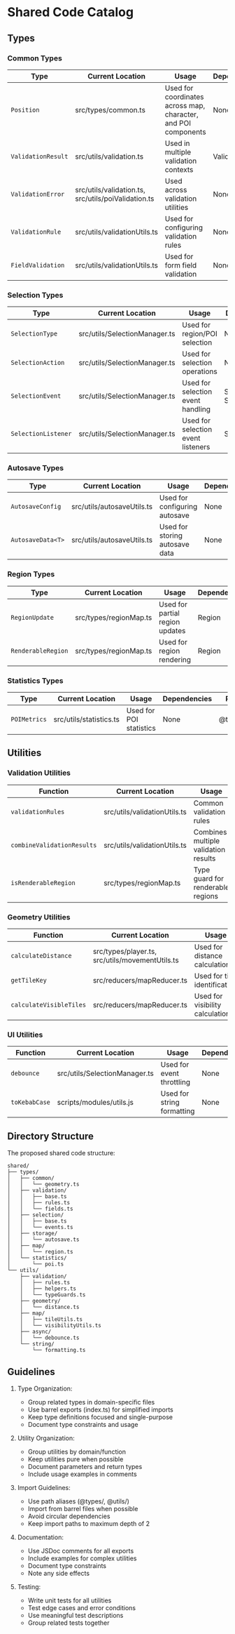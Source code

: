 # Shared Code Catalog

## Types

### Common Types
| Type | Current Location | Usage | Dependencies | Proposed Location |
|------|-----------------|--------|--------------|-------------------|
| `Position` | src/types/common.ts | Used for coordinates across map, character, and POI components | None | @types/common/geometry.ts |
| `ValidationResult` | src/utils/validation.ts | Used in multiple validation contexts | ValidationError | @types/validation/base.ts |
| `ValidationError` | src/utils/validation.ts, src/utils/poiValidation.ts | Used across validation utilities | None | @types/validation/base.ts |
| `ValidationRule` | src/utils/validationUtils.ts | Used for configuring validation rules | None | @types/validation/rules.ts |
| `FieldValidation` | src/utils/validationUtils.ts | Used for form field validation | None | @types/validation/fields.ts |

### Selection Types
| Type | Current Location | Usage | Dependencies | Proposed Location |
|------|-----------------|--------|--------------|-------------------|
| `SelectionType` | src/utils/SelectionManager.ts | Used for region/POI selection | None | @types/selection/base.ts |
| `SelectionAction` | src/utils/SelectionManager.ts | Used for selection operations | None | @types/selection/base.ts |
| `SelectionEvent` | src/utils/SelectionManager.ts | Used for selection event handling | SelectionType, SelectionAction | @types/selection/events.ts |
| `SelectionListener` | src/utils/SelectionManager.ts | Used for selection event listeners | SelectionEvent | @types/selection/events.ts |

### Autosave Types
| Type | Current Location | Usage | Dependencies | Proposed Location |
|------|-----------------|--------|--------------|-------------------|
| `AutosaveConfig` | src/utils/autosaveUtils.ts | Used for configuring autosave | None | @types/storage/autosave.ts |
| `AutosaveData<T>` | src/utils/autosaveUtils.ts | Used for storing autosave data | None | @types/storage/autosave.ts |

### Region Types
| Type | Current Location | Usage | Dependencies | Proposed Location |
|------|-----------------|--------|--------------|-------------------|
| `RegionUpdate` | src/types/regionMap.ts | Used for partial region updates | Region | @types/map/region.ts |
| `RenderableRegion` | src/types/regionMap.ts | Used for region rendering | Region | @types/map/region.ts |

### Statistics Types
| Type | Current Location | Usage | Dependencies | Proposed Location |
|------|-----------------|--------|--------------|-------------------|
| `POIMetrics` | src/utils/statistics.ts | Used for POI statistics | None | @types/statistics/poi.ts |

## Utilities

### Validation Utilities
| Function | Current Location | Usage | Dependencies | Proposed Location |
|----------|-----------------|--------|--------------|-------------------|
| `validationRules` | src/utils/validationUtils.ts | Common validation rules | ValidationRule | @utils/validation/rules.ts |
| `combineValidationResults` | src/utils/validationUtils.ts | Combines multiple validation results | ValidationResult | @utils/validation/helpers.ts |
| `isRenderableRegion` | src/types/regionMap.ts | Type guard for renderable regions | RenderableRegion | @utils/validation/typeGuards.ts |

### Geometry Utilities
| Function | Current Location | Usage | Dependencies | Proposed Location |
|----------|-----------------|--------|--------------|-------------------|
| `calculateDistance` | src/types/player.ts, src/utils/movementUtils.ts | Used for distance calculations | Position | @utils/geometry/distance.ts |
| `getTileKey` | src/reducers/mapReducer.ts | Used for tile identification | Position | @utils/map/tileUtils.ts |
| `calculateVisibleTiles` | src/reducers/mapReducer.ts | Used for visibility calculations | Position | @utils/map/visibilityUtils.ts |

### UI Utilities
| Function | Current Location | Usage | Dependencies | Proposed Location |
|----------|-----------------|--------|--------------|-------------------|
| `debounce` | src/utils/SelectionManager.ts | Used for event throttling | None | @utils/async/debounce.ts |
| `toKebabCase` | scripts/modules/utils.js | Used for string formatting | None | @utils/string/formatting.ts |

## Directory Structure

The proposed shared code structure:

```
shared/
├── types/
│   ├── common/
│   │   └── geometry.ts
│   ├── validation/
│   │   ├── base.ts
│   │   ├── rules.ts
│   │   └── fields.ts
│   ├── selection/
│   │   ├── base.ts
│   │   └── events.ts
│   ├── storage/
│   │   └── autosave.ts
│   ├── map/
│   │   └── region.ts
│   └── statistics/
│       └── poi.ts
└── utils/
    ├── validation/
    │   ├── rules.ts
    │   ├── helpers.ts
    │   └── typeGuards.ts
    ├── geometry/
    │   └── distance.ts
    ├── map/
    │   ├── tileUtils.ts
    │   └── visibilityUtils.ts
    ├── async/
    │   └── debounce.ts
    └── string/
        └── formatting.ts
```

## Guidelines

1. Type Organization:
   - Group related types in domain-specific files
   - Use barrel exports (index.ts) for simplified imports
   - Keep type definitions focused and single-purpose
   - Document type constraints and usage

2. Utility Organization:
   - Group utilities by domain/function
   - Keep utilities pure when possible
   - Document parameters and return types
   - Include usage examples in comments

3. Import Guidelines:
   - Use path aliases (@types/, @utils/)
   - Import from barrel files when possible
   - Avoid circular dependencies
   - Keep import paths to maximum depth of 2

4. Documentation:
   - Use JSDoc comments for all exports
   - Include examples for complex utilities
   - Document type constraints
   - Note any side effects

5. Testing:
   - Write unit tests for all utilities
   - Test edge cases and error conditions
   - Use meaningful test descriptions
   - Group related tests together 